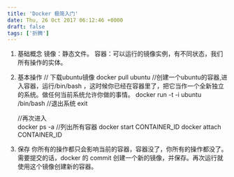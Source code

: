 ```yaml
---
title: 'Docker 极简入门'
date: Thu, 26 Oct 2017 06:12:46 +0000
draft: false
tags: ['折腾']
---
```


1.  基础概念 镜像：静态文件。 容器：可以运行的镜像实例，有不同状态，我们所有操作的实体。
    
2.  基本操作 // 下载ubuntu镜像 docker pull ubuntu //创建一个ubuntu的容器,进入容器，运行/bin/bash ，这时候你已经在容器里了，把它当作一个全新独立的系统。做任何当前系统允许你做的事情。 docker run -t -i ubuntu /bin/bash //退出系统 exit
    
    //再次进入  
    docker ps -a //列出所有容器 docker start CONTAINER\_ID docker attach CONTAINER\_ID
    
3.  保存 你所有的操作都只会影响当前的容器，容器没了，你所有的操作都没了。需要提交的话，docker 的 commit 创建一个新的镜像，并保存。再次运行就使用这个镜像创建新的容器。